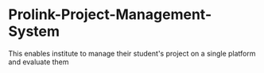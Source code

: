 # Prolink-Project-Management-System
 This enables institute to manage their student's project on a single platform and evaluate them
